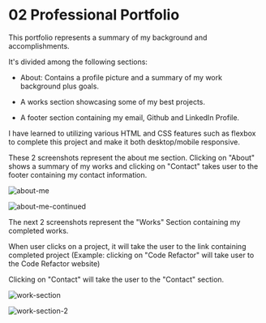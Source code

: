 # 02 Professional Portfolio

This portfolio represents a summary of my background and accomplishments.

It's divided among the following sections:

- About: Contains a profile picture and a summary of my work background plus goals.

- A works section showcasing some of my best projects.

- A footer section containing my email, Github and LinkedIn Profile.

I have learned to utilizing various HTML and CSS features such as flexbox to complete this project and make it both desktop/mobile responsive.

These 2 screenshots represent the about me section. Clicking on "About" shows a summary of my works and clicking on "Contact" takes user to the footer containing my contact information.

![about-me](https://user-images.githubusercontent.com/49471791/135699303-318b6fea-bff6-4292-892f-1ac80a480d14.JPG)

![about-me-continued](https://user-images.githubusercontent.com/49471791/135699304-6c26bdae-a55d-4873-afd8-2ed01eb7345d.JPG)

The next 2 screenshots represent the "Works" Section containing my completed works.

When user clicks on a project, it will take the user to the link containing completed project (Example: clicking on "Code Refactor" will take user to the Code Refactor website)

Clicking on "Contact" will take the user to the "Contact" section.

![work-section](https://user-images.githubusercontent.com/49471791/135699412-aa452655-5cdd-441c-a292-5c24772826b8.JPG)

![work-section-2](https://user-images.githubusercontent.com/49471791/135699429-43b1523c-f0dd-4e1e-857b-d1c90f346f84.JPG)
